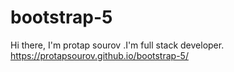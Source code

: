 # bootstrap-5
Hi there, I'm protap sourov .I'm full stack developer.
https://protapsourov.github.io/bootstrap-5/
